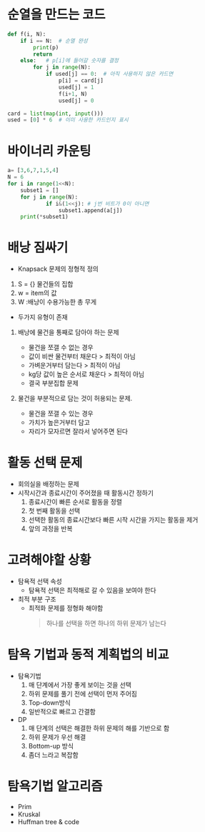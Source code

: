 # 순열을 만드는 코드
```python
def f(i, N):
    if i == N:  # 순열 완성
        print(p)
        return
    else:   # p[i]에 들어갈 숫자를 결정
        for j in range(N):
            if used[j] == 0:  # 아직 사용하지 않은 카드면
                p[i] = card[j]
                used[j] = 1
                f(i+1, N)
                used[j] = 0

card = list(map(int, input()))
used = [0] * 6  # 이미 사용한 카드인지 표시
```
# 바이너리 카운팅
```python
a= [3,6,7,1,5,4]
N = 6
for i in range(1<<N):
    subset1 = []
    for j in range(N):
            if i&(1<<j): # j번 비트가 0이 아니면
                subset1.append(a[j])
    print(*subset1)
```

# 배낭 짐싸기
- Knapsack 문제의 정형적 정의
1. S = {} 물건들의 집합
2. w = item의 값
3. W :배낭이 수용가능한 총 무게
- 두가지 유형이 존재
1. 배낭에 물건을 통째로 담아야 하는 문제
    - 물건을 쪼갤 수 없는 경우
    - 값이 비싼 물건부터 채운다 > 최적이 아님
    - 가벼운거부터 담는다 > 최적이 아님
    - kg당 값이 높은 순서로 채운다 > 최적이 아님
    - 결국 부분집합 문제    

2. 물건을 부분적으로 담는 것이 허용되는 문제.
    - 물건을 쪼갤 수 있는 경우
    - 가치가 높은거부터 담고
    - 자리가 모자르면 잘라서 넣어주면 된다
    
# 활동 선택 문제
- 회의실을 배정하는 문제
- 시작시간과 종료시간이 주어졌을 때 활동시간 정하기
    1. 종료시간이 빠른 순서로 활동을 정렬
    2. 첫 번째 활동을 선택
    3. 선택한 활동의 종료시간보다 빠른 시작 시간을 가지는 활동을 제거
    4. 앞의 과정을 반복
    
# 고려해야할 상황
- 탐욕적 선택 속성
    - 탐욕적 선택은 최적해로 갈 수 있음을 보여야 한다
- 최적 부분 구조
  - 최적화 문제를 정형화 해야함
    > 하나를 선택을 하면 하나의 하위 문제가 남는다
    > 
# 탐욕 기법과 동적 계획법의 비교
- 탐욕기법
    1. 매 단계에서 가장 좋게 보이는 것을 선택
    2. 하위 문제를 풀기 전에 선택이 먼저 주어짐
    3. Top-down방식
    4. 일반적으로 빠르고 간결함
- DP
    1. 매 단계의 선택은 해결한 하위 문제의 해를 기반으로 함
    2. 하위 문제가 우선 해결
    3. Bottom-up 방식
    4. 좀더 느라고 복잡함
    
# 탐욕기법 알고리즘
- Prim
- Kruskal
- Huffman tree & code